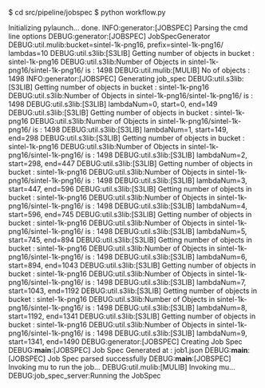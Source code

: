 $ cd src/pipeline/jobspec
$ python workflow.py

Initializing pylaunch... done.
INFO:generator:[JOBSPEC] Parsing the cmd line options
DEBUG:generator:[JOBSPEC] JobSpecGenerator
DEBUG:util.mulib:bucket=sintel-1k-png16, prefix=sintel-1k-png16/ lambdas=10
DEBUG:util.s3lib:[S3LIB] Getting number of objects in bucket : sintel-1k-png16
DEBUG:util.s3lib:Number of Objects in sintel-1k-png16/sintel-1k-png16/ is : 1498
DEBUG:util.mulib:[MULIB] No of objects : 1498
INFO:generator:[JOBSPEC] Generating job_spec
DEBUG:util.s3lib:[S3LIB] Getting number of objects in bucket : sintel-1k-png16
DEBUG:util.s3lib:Number of Objects in sintel-1k-png16/sintel-1k-png16/ is : 1498
DEBUG:util.s3lib:[S3LIB] lambdaNum=0, start=0, end=149
DEBUG:util.s3lib:[S3LIB] Getting number of objects in bucket : sintel-1k-png16
DEBUG:util.s3lib:Number of Objects in sintel-1k-png16/sintel-1k-png16/ is : 1498
DEBUG:util.s3lib:[S3LIB] lambdaNum=1, start=149, end=298
DEBUG:util.s3lib:[S3LIB] Getting number of objects in bucket : sintel-1k-png16
DEBUG:util.s3lib:Number of Objects in sintel-1k-png16/sintel-1k-png16/ is : 1498
DEBUG:util.s3lib:[S3LIB] lambdaNum=2, start=298, end=447
DEBUG:util.s3lib:[S3LIB] Getting number of objects in bucket : sintel-1k-png16
DEBUG:util.s3lib:Number of Objects in sintel-1k-png16/sintel-1k-png16/ is : 1498
DEBUG:util.s3lib:[S3LIB] lambdaNum=3, start=447, end=596
DEBUG:util.s3lib:[S3LIB] Getting number of objects in bucket : sintel-1k-png16
DEBUG:util.s3lib:Number of Objects in sintel-1k-png16/sintel-1k-png16/ is : 1498
DEBUG:util.s3lib:[S3LIB] lambdaNum=4, start=596, end=745
DEBUG:util.s3lib:[S3LIB] Getting number of objects in bucket : sintel-1k-png16
DEBUG:util.s3lib:Number of Objects in sintel-1k-png16/sintel-1k-png16/ is : 1498
DEBUG:util.s3lib:[S3LIB] lambdaNum=5, start=745, end=894
DEBUG:util.s3lib:[S3LIB] Getting number of objects in bucket : sintel-1k-png16
DEBUG:util.s3lib:Number of Objects in sintel-1k-png16/sintel-1k-png16/ is : 1498
DEBUG:util.s3lib:[S3LIB] lambdaNum=6, start=894, end=1043
DEBUG:util.s3lib:[S3LIB] Getting number of objects in bucket : sintel-1k-png16
DEBUG:util.s3lib:Number of Objects in sintel-1k-png16/sintel-1k-png16/ is : 1498
DEBUG:util.s3lib:[S3LIB] lambdaNum=7, start=1043, end=1192
DEBUG:util.s3lib:[S3LIB] Getting number of objects in bucket : sintel-1k-png16
DEBUG:util.s3lib:Number of Objects in sintel-1k-png16/sintel-1k-png16/ is : 1498
DEBUG:util.s3lib:[S3LIB] lambdaNum=8, start=1192, end=1341
DEBUG:util.s3lib:[S3LIB] Getting number of objects in bucket : sintel-1k-png16
DEBUG:util.s3lib:Number of Objects in sintel-1k-png16/sintel-1k-png16/ is : 1498
DEBUG:util.s3lib:[S3LIB] lambdaNum=9, start=1341, end=1490
DEBUG:generator:[JOBSPEC] Creating Job Spec
DEBUG:__main__:[JOBSPEC] Job Spec Generated at : job1.json
DEBUG:__main__:[JOBSPEC] Job Spec parsed successfully
DEBUG:__main__:[JOBSPEC] Invoking mu to run the job...
DEBUG:util.mulib:[MULIB] Invoking mu...
DEBUG:job_spec_server:Running the JobSpec
